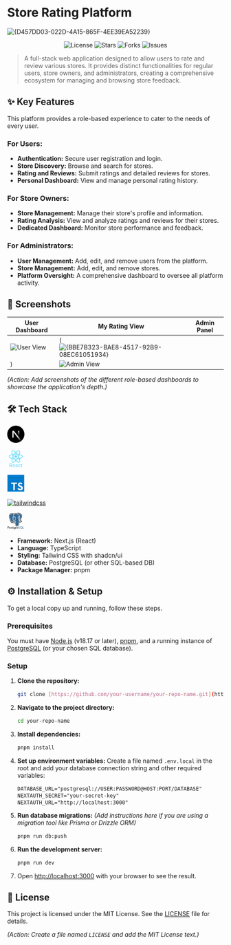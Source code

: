 # Store Rating Platform

<img width="960" height="540" alt="{D457DD03-022D-4A15-865F-4EE39EA52239}" src="https://github.com/user-attachments/assets/25ba9de7-1e98-4de2-9fc9-d4e9664f5d26" />


<p align="center">
  <img src="https://img.shields.io/github/license/rudraprasad69/Store-Rating-Platform" alt="License">
  <img src="https://img.shields.io/github/stars/rudraprasad69/Store-Rating-Platform" alt="Stars">
  <img src="https://img.shields.io/github/forks/rudraprasad69/Store-Rating-Platform" alt="Forks">
  <img src="https://img.shields.io/github/issues/rudraprasad69/Store-Rating-Platform" alt="Issues">
</p>

> A full-stack web application designed to allow users to rate and review various stores. It provides distinct functionalities for regular users, store owners, and administrators, creating a comprehensive ecosystem for managing and browsing store feedback.


## ✨ Key Features

This platform provides a role-based experience to cater to the needs of every user.

### For Users:
-   **Authentication:** Secure user registration and login.
-   **Store Discovery:** Browse and search for stores.
-   **Rating and Reviews:** Submit ratings and detailed reviews for stores.
-   **Personal Dashboard:** View and manage personal rating history.

### For Store Owners:
-   **Store Management:** Manage their store's profile and information.
-   **Rating Analysis:** View and analyze ratings and reviews for their stores.
-   **Dedicated Dashboard:** Monitor store performance and feedback.

### For Administrators:
-   **User Management:** Add, edit, and remove users from the platform.
-   **Store Management:** Add, edit, and remove stores.
-   **Platform Oversight:** A comprehensive dashboard to oversee all platform activity.

## 📸 Screenshots

| User Dashboard                                | My Rating View                               | Admin Panel                                   |
| --------------------------------------------- | ---------------------------------------------- | --------------------------------------------- |
| ![User View](path/to/user_screenshot.png) | (<img width="949" height="419" alt="{BBE7B323-BAE8-4517-92B9-08EC61051934}" src="https://github.com/user-attachments/assets/ed56170e-4a99-4040-bfb0-7e01b96fb926" />
) | ![Admin View](path/to/admin_screenshot.png) |

*(Action: Add screenshots of the different role-based dashboards to showcase the application's depth.)*

## 🛠️ Tech Stack

<p align="left">
  
  <a href="https://nextjs.org/" target="_blank" rel="noreferrer">
  <img src="https://raw.githubusercontent.com/devicons/devicon/master/icons/nextjs/nextjs-original.svg" alt="nextjs" width="40" height="40"/>
</a>
  
  <a href="https://reactjs.org/" target="_blank" rel="noreferrer"> <img src="https://raw.githubusercontent.com/devicons/devicon/master/icons/react/react-original-wordmark.svg" alt="react" width="40" height="40"/> </a>
  
  <a href="https://www.typescriptlang.org/" target="_blank" rel="noreferrer"> <img src="https://raw.githubusercontent.com/devicons/devicon/master/icons/typescript/typescript-original.svg" alt="typescript" width="40" height="40"/> </a>
  
  <a href="https://tailwindcss.com/" target="_blank" rel="noreferrer">
  <img src="https://www.vectorlogo.zone/logos/tailwindcss/tailwindcss-icon.svg" alt="tailwindcss" width="40" height="40"/>
</a>

  
  <a href="https://www.postgresql.org" target="_blank" rel="noreferrer"> <img src="https://raw.githubusercontent.com/devicons/devicon/master/icons/postgresql/postgresql-original-wordmark.svg" alt="postgresql" width="40" height="40"/> </a>
</p>

-   **Framework:** Next.js (React)
-   **Language:** TypeScript
-   **Styling:** Tailwind CSS with shadcn/ui
-   **Database:** PostgreSQL (or other SQL-based DB)
-   **Package Manager:** pnpm

## ⚙️ Installation & Setup

To get a local copy up and running, follow these steps.

### Prerequisites

You must have [Node.js](https://nodejs.org/en/) (v18.17 or later), [pnpm](https://pnpm.io/installation), and a running instance of [PostgreSQL](https://www.postgresql.org/download/) (or your chosen SQL database).

### Setup

1.  **Clone the repository:**
    ```bash
    git clone [https://github.com/your-username/your-repo-name.git](https://github.com/your-username/your-repo-name.git)
    ```

2.  **Navigate to the project directory:**
    ```bash
    cd your-repo-name
    ```

3.  **Install dependencies:**
    ```bash
    pnpm install
    ```

4.  **Set up environment variables:**
    Create a file named `.env.local` in the root and add your database connection string and other required variables:
    ```
    DATABASE_URL="postgresql://USER:PASSWORD@HOST:PORT/DATABASE"
    NEXTAUTH_SECRET="your-secret-key"
    NEXTAUTH_URL="http://localhost:3000"
    ```

5.  **Run database migrations:**
    *(Add instructions here if you are using a migration tool like Prisma or Drizzle ORM)*
    ```bash
    pnpm run db:push 
    ```

6.  **Run the development server:**
    ```bash
    pnpm run dev
    ```

7.  Open [http://localhost:3000](http://localhost:3000) with your browser to see the result.

## 📝 License

This project is licensed under the MIT License. See the [LICENSE](LICENSE) file for details.

*(Action: Create a file named `LICENSE` and add the MIT License text.)*
